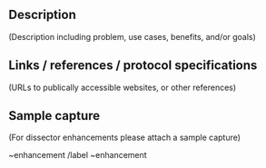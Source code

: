 ## Description

(Description including problem, use cases, benefits, and/or goals)


## Links / references / protocol specifications

(URLs to publically accessible websites, or other references)


## Sample capture

(For dissector enhancements please attach a sample capture)


~enhancement
/label ~enhancement
